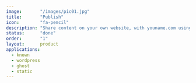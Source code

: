 ```yaml
---
image:       "/images/pic01.jpg"
title:       "Publish"
icon:        "fa-pencil"
description: "Share content on your own website, with youname.com using an app like Known, Wordpress, Ghost, etcetera."
status:	     "done"
order:       "1"
layout:      product
applications:
  - known
  - wordpress
  - ghost
  - static
---
```

